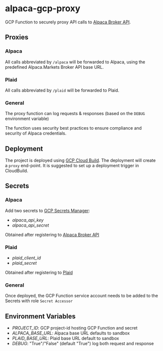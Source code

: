 # alpaca-gcp-proxy

GCP Function to securely proxy API calls to [Alpaca Broker API](https://alpaca.markets/docs/broker/).

## Proxies

### Alpaca

All calls abbreviated by `/alpaca` will be forwarded to Alpaca, using the predefined Alpaca.Markets Broker API base URL.

### Plaid

All calls abbreviated by `/plaid` will be forwarded to Plaid.

### General

The proxy function can log requests & responses (based on the `DEBUG` environment variable)

The function uses security best practices to ensure compliance and security of Alpaca credentials.

## Deployment

The project is deployed using [GCP Cloud Build](https://cloud.google.com/build). The deployment will create a `proxy` end-point. It is suggested to set up a deployment trigger in CloudBuild.

## Secrets

### Alpaca

Add two secrets to [GCP Secrets Manager](https://console.cloud.google.com/security/secret-manager):

* _alpaca_api_key_
* _alpaca_api_secret_

Obtained after registering to [Alpaca Broker API](https://broker-app.alpaca.markets/sign-up)

### Plaid

* _plaid_client_id_
* _plaid_secret_

Obtained after registering to [Plaid](https://dashboard.plaid.com/overview)

### General

Once deployed, the GCP Function service account needs to be added to the Secrets with role `Secret Accessor`

## Environment Variables

* _PROJECT_ID_: GCP project-id hosting GCP Function and secret
* _ALPACA_BASE_URL_: Alpaca base URL defaults to sandbox
* _PLAID_BASE_URL_: Plaid base URL default to sandbox
* _DEBUG_: "True"/"False" (default "True") log both request and response
